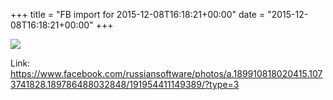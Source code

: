 +++
title = "FB import for 2015-12-08T16:18:21+00:00"
date = "2015-12-08T16:18:21+00:00"
+++

<img src="https://scontent.xx.fbcdn.net/v/t1.0-0/s130x130/12301494_191954411149389_3977865666076404255_n.jpg?oh=54b4cfa26c2c371d21eebffcbf6d407b&oe=596DA0EF" />

Link: <a href="https://www.facebook.com/russiansoftware/photos/a.189910818020415.1073741828.189786488032848/191954411149389/?type=3">https://www.facebook.com/russiansoftware/photos/a.189910818020415.1073741828.189786488032848/191954411149389/?type=3</a>
